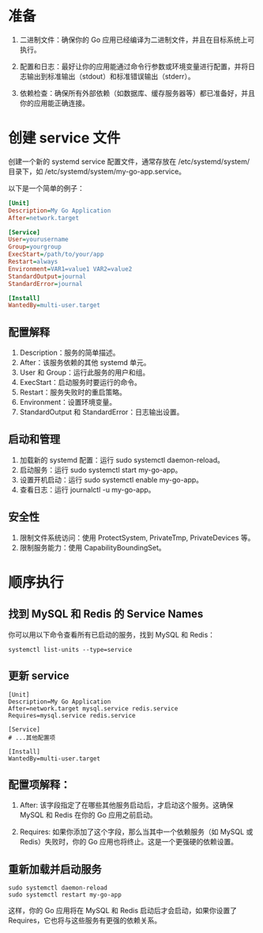 # 准备
1. 二进制文件：确保你的 Go 应用已经编译为二进制文件，并且在目标系统上可执行。

2. 配置和日志：最好让你的应用能通过命令行参数或环境变量进行配置，并将日志输出到标准输出（stdout）和标准错误输出（stderr）。

3. 依赖检查：确保所有外部依赖（如数据库、缓存服务器等）都已准备好，并且你的应用能正确连接。

# 创建 service 文件

创建一个新的 systemd service 配置文件，通常存放在 /etc/systemd/system/ 目录下，如 /etc/systemd/system/my-go-app.service。

以下是一个简单的例子：

```ini
[Unit]
Description=My Go Application
After=network.target

[Service]
User=yourusername
Group=yourgroup
ExecStart=/path/to/your/app
Restart=always
Environment=VAR1=value1 VAR2=value2
StandardOutput=journal
StandardError=journal

[Install]
WantedBy=multi-user.target
```

## 配置解释
1. Description：服务的简单描述。
2. After：该服务依赖的其他 systemd 单元。
3. User 和 Group：运行此服务的用户和组。
4. ExecStart：启动服务时要运行的命令。
5. Restart：服务失败时的重启策略。
6. Environment：设置环境变量。
7. StandardOutput 和 StandardError：日志输出设置。

## 启动和管理
1. 加载新的 systemd 配置：运行 sudo systemctl daemon-reload。
2. 启动服务：运行 sudo systemctl start my-go-app。
3. 设置开机启动：运行 sudo systemctl enable my-go-app。
4. 查看日志：运行 journalctl -u my-go-app。

## 安全性
1. 限制文件系统访问：使用 ProtectSystem, PrivateTmp, PrivateDevices 等。
2. 限制服务能力：使用 CapabilityBoundingSet。

# 顺序执行

## 找到 MySQL 和 Redis 的 Service Names

你可以用以下命令查看所有已启动的服务，找到 MySQL 和 Redis：

```shell
systemctl list-units --type=service
```

## 更新 service
```shell
[Unit]
Description=My Go Application
After=network.target mysql.service redis.service
Requires=mysql.service redis.service

[Service]
# ...其他配置项

[Install]
WantedBy=multi-user.target
```

## 配置项解释：
1. After: 该字段指定了在哪些其他服务启动后，才启动这个服务。这确保 MySQL 和 Redis 在你的 Go 应用之前启动。

2. Requires: 如果你添加了这个字段，那么当其中一个依赖服务（如 MySQL 或 Redis）失败时，你的 Go 应用也将终止。这是一个更强硬的依赖设置。


## 重新加载并启动服务
```shell
sudo systemctl daemon-reload
sudo systemctl restart my-go-app
```

这样，你的 Go 应用将在 MySQL 和 Redis 启动后才会启动，如果你设置了 Requires，它也将与这些服务有更强的依赖关系。


